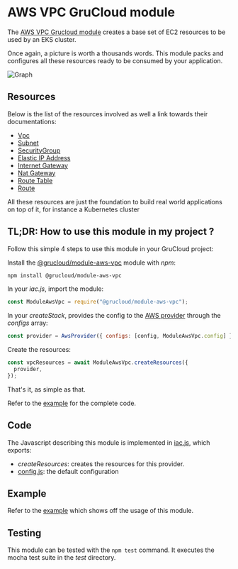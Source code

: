 # AWS VPC GruCloud module

The [AWS VPC Grucloud module](https://www.npmjs.com/package/@grucloud/module-aws-vpc) creates a base set of EC2 resources to be used by an EKS cluster.

Once again, a picture is worth a thousands words. This module packs and configures all these resources ready to be consumed by your application.

![Graph](https://raw.githubusercontent.com/grucloud/grucloud/main/packages/modules/aws/vpc/example/diagram-target.svg)

## Resources

Below is the list of the resources involved as well a link towards their documentations:

- [Vpc](https://www.grucloud.com/docs/aws/resources/EC2/Vpc)
- [Subnet](https://www.grucloud.com/docs/aws/resources/EC2/Subnet)
- [SecurityGroup](https://www.grucloud.com/docs/aws/resources/EC2/SecurityGroup)
- [Elastic IP Address](https://www.grucloud.com/docs/aws/resources/EC2/ElasticIpAddress)
- [Internet Gateway](https://www.grucloud.com/docs/aws/resources/EC2/InternetGateway)
- [Nat Gateway](https://www.grucloud.com/docs/aws/resources/EC2/NatGateway)
- [Route Table](https://www.grucloud.com/docs/aws/resources/EC2/RouteTable)
- [Route](https://www.grucloud.com/docs/aws/resources/EC2/Route)

All these resources are just the foundation to build real world applications on top of it, for instance a Kubernetes cluster

## TL;DR: How to use this module in my project ?

Follow this simple 4 steps to use this module in your GruCloud project:

Install the [@grucloud/module-aws-vpc](https://www.npmjs.com/package/@grucloud/module-aws-vpc) module with _npm_:

```sh
npm install @grucloud/module-aws-vpc
```

In your _iac.js_, import the module:

```js
const ModuleAwsVpc = require("@grucloud/module-aws-vpc");
```

In your _createStack_, provides the config to the [AWS provider](https://www.npmjs.com/package/@grucloud/provider-aws) through the _configs_ array:

```js
const provider = AwsProvider({ configs: [config, ModuleAwsVpc.config] });
```

Create the resources:

```js
const vpcResources = await ModuleAwsVpc.createResources({
  provider,
});
```

That's it, as simple as that.

Refer to the [example](https://github.com/grucloud/grucloud/tree/main/packages/modules/aws/vpc/example/iac.js) for the complete code.

## Code

The Javascript describing this module is implemented in [iac.js](https://github.com/grucloud/grucloud/tree/main/packages/modules/aws/vpc/iac.js), which exports:

- _createResources_: creates the resources for this provider.
- [config.js](https://github.com/grucloud/grucloud/tree/main/packages/modules/aws/vpc/config.js): the default configuration

## Example

Refer to the [example](https://github.com/grucloud/grucloud/tree/main/packages/modules/aws/vpc/example) which shows off the usage of this module.

## Testing

This module can be tested with the `npm test` command. It executes the mocha test suite in the _test_ directory.
